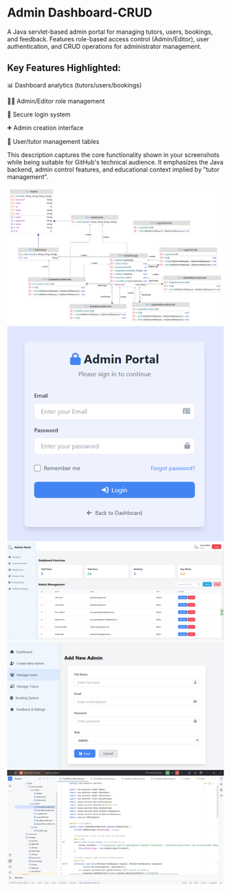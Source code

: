 # Admin Dashboard-CRUD
A Java servlet-based admin portal for managing tutors, users, bookings, and feedback. Features role-based access control (Admin/Editor), user authentication, and CRUD operations for administrator management.
## Key Features Highlighted:
📊 Dashboard analytics (tutors/users/bookings)

👨‍💻 Admin/Editor role management

🔐 Secure login system

➕ Admin creation interface

📝 User/tutor management tables

This description captures the core functionality shown in your screenshots while being suitable for GitHub's technical audience. It emphasizes the Java backend, admin control features, and educational context implied by "tutor management".

![UML Diagram](https://github.com/Isaac-423/Admin-CRUD/blob/19e3dee1836702ab9e2354d15a159007fff11215/main.png)
![Admin Login](https://github.com/Isaac-423/Admin-CRUD/blob/c2d3795f35f3dc4f8312a388d40f56837f81256c/admin%20(1).png)
![Admin Dashboard](https://github.com/Isaac-423/Admin-CRUD/blob/c2d3795f35f3dc4f8312a388d40f56837f81256c/admin%20(2).png)
![Add New-Admin](https://github.com/Isaac-423/Admin-CRUD/blob/c2d3795f35f3dc4f8312a388d40f56837f81256c/admin%20(3).png)
![Coding Environment](https://github.com/Isaac-423/Admin-CRUD/blob/c2d3795f35f3dc4f8312a388d40f56837f81256c/admin%20(4).png)
